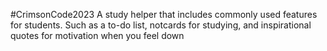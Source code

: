 #CrimsonCode2023
A study helper that includes commonly used features for students. Such as a to-do list, 
notcards for studying, and inspirational quotes for motivation when you feel down
